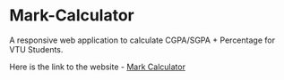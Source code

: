 # Mark-Calculator

A responsive web application to calculate CGPA/SGPA + Percentage for VTU Students.

Here is the link to the website - [Mark Calculator](http://markcalculator.in)
